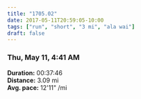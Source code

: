 ```yaml
---
title: "1705.02"
date: 2017-05-11T20:59:05-10:00
tags: ["run", "short", "3 mi", "ala wai"]
draft: false
---
```


### Thu, May 11, 4:41 AM

**Duration:** 00:37:46  
**Distance:** 3.09 mi  
**Avg. pace:** 12'11" /mi